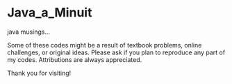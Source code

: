 # Java_a_Minuit
java musings...

Some of these codes might be a result of textbook problems, online challenges, or original ideas.
Please ask if you plan to reproduce any part of my codes. Attributions are always appreciated. 

Thank you for visiting!
